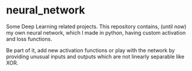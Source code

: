 # neural_network
Some Deep Learning related projects.
This repository contains, (until now) my own neural network, which I made in python, having custom activation and loss functions.

Be part of it, add new activation functions or play with the network by providing unusual inputs and outputs which are not linearly separable like XOR.
